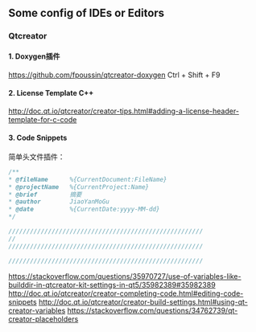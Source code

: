 ## Some config of IDEs or Editors

### Qtcreator
#### 1. Doxygen插件
https://github.com/fpoussin/qtcreator-doxygen 
Ctrl + Shift + F9
#### 2. License Template C++
http://doc.qt.io/qtcreator/creator-tips.html#adding-a-license-header-template-for-c-code

#### 3. Code Snippets
简单头文件插件：

```c++ 
/** 
* @fileName      %{CurrentDocument:FileName}
* @projectName   %{CurrentProject:Name} 
* @brief         摘要 
* @author        JiaoYanMoGu
* @date          %{CurrentDate:yyyy-MM-dd} 
*/
```

```c++
//////////////////////////////////////////////////////
// 
//////////////////////////////////////////////////////
```

```c++
//////////////////////////////////////////////////////
```




https://stackoverflow.com/questions/35970727/use-of-variables-like-builddir-in-qtcreator-kit-settings-in-qt5/35982389#35982389
http://doc.qt.io/qtcreator/creator-completing-code.html#editing-code-snippets
http://doc.qt.io/qtcreator/creator-build-settings.html#using-qt-creator-variables
https://stackoverflow.com/questions/34762739/qt-creator-placeholders


